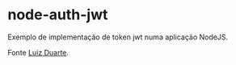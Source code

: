 # node-auth-jwt
Exemplo de implementação de token jwt numa aplicação NodeJS.

Fonte [Luiz Duarte](https://www.luiztools.com.br/post/autenticacao-json-web-token-jwt-em-nodejs/). 